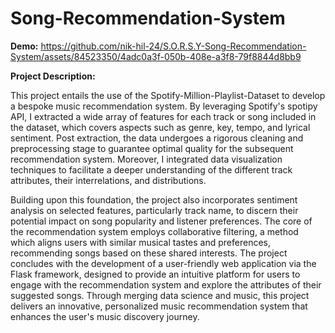 # Song-Recommendation-System

**Demo:**
https://github.com/nik-hil-24/S.O.R.S.Y-Song-Recommendation-System/assets/84523350/4adc0a3f-050b-408e-a3f8-79f8844d8bb9

**Project Description:**

This project entails the use of the Spotify-Million-Playlist-Dataset to develop a bespoke music recommendation system. By leveraging Spotify's spotipy API, I extracted a wide array of features for each track or song included in the dataset, which covers aspects such as genre, key, tempo, and lyrical sentiment. Post extraction, the data undergoes a rigorous cleaning and preprocessing stage to guarantee optimal quality for the subsequent recommendation system. Moreover, I integrated data visualization techniques to facilitate a deeper understanding of the different track attributes, their interrelations, and distributions.

Building upon this foundation, the project also incorporates sentiment analysis on selected features, particularly track name, to discern their potential impact on song popularity and listener preferences. The core of the recommendation system employs collaborative filtering, a method which aligns users with similar musical tastes and preferences, recommending songs based on these shared interests. The project concludes with the development of a user-friendly web application via the Flask framework, designed to provide an intuitive platform for users to engage with the recommendation system and explore the attributes of their suggested songs. Through merging data science and music, this project delivers an innovative, personalized music recommendation system that enhances the user's music discovery journey.
